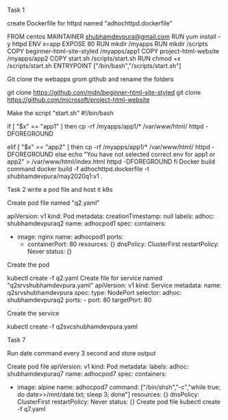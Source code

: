 Task 1

create Dockerfile for httpd named "adhochttpd.dockerfile"

FROM centos
MAINTAINER shubhamdevpura@gmail.com
RUN yum install -y httpd
ENV x=app
EXPOSE 80
RUN mkdir /myapps
RUN mkdir /scripts
COPY beginner-html-site-styled /myapps/app1
COPY project-html-website /myapps/app2
COPY start.sh /scripts/start.sh
RUN chmod +x /scripts/start.sh
ENTRYPOINT ["/bin/bash","/scripts/start.sh"]

Git clone the webapps grom github and rename the folders

git clone https://github.com/mdn/beginner-html-site-styled
git clone https://github.com/microsoft/project-html-website

Make the script "start.sh"
#!/bin/bash

if [ "$x" == "app1" ]
then
        cp -rf /myapps/app1/* /var/www/html/
        httpd -DFOREGROUND

elif [ "$x" == "app2" ]
then
        cp -rf /myapps/app1/* /var/www/html/
        httpd -DFOREGROUND
else
        echo "You have not selected correct env for app1 or app2" > /var/www/html/index.html
        httpd -DFOREGROUND
fi
Docker build command
docker build -f adhochttpd.dockerfile -t shubhamdevpura/may2020q1:v1 .



Task 2
write a pod file and host it k8s

Create pod file named "q2.yaml" 

apiVersion: v1
kind: Pod
metadata:
  creationTimestamp: null
  labels:
    adhoc: shubhamdevpuraq2
  name: adhocpod1
spec:
  containers:
  - image: nginx
    name: adhocpod1
    ports:
    - containerPort: 80
    resources: {}
  dnsPolicy: ClusterFirst
  restartPolicy: Never
status: {}

Create the pod

kubectl create -f q2.yaml
Create file for service named "q2srvshubhamdevpura.yaml"
apiVersion: v1
kind: Service
metadata:
  name: q2srvshubhamdevpura
spec:
  type: NodePort
  selector:
    adhoc: shubhamdevpuraq2
  ports:
    - port: 80
      targetPort: 80
      
Create the service

kubectl create -f q2svcshubhamdevpura.yaml




Task 7

Run date command every 3 second and store output

Create pod file
apiVersion: v1
kind: Pod
metadata:
  labels:
    adhoc: shubhamdevpuraq7
  name: adhocpod7
spec:
  containers:
  - image: alpine
    name: adhocpod7
    command: ["/bin/shsh","-c","while true; do date>>/mnt/date.txt; sleep 3; done"]
    resources: {}
  dnsPolicy: ClusterFirst
  restartPolicy: Never
status: {}
Create pod file
kubectl create -f q7.yaml
